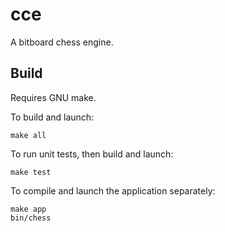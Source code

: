 # cce
A bitboard chess engine.

## Build

Requires GNU make.

To build and launch: 
```
make all
```
To run unit tests, then build and launch:
```
make test
```
To compile and launch the application separately:
```
make app
bin/chess
```
